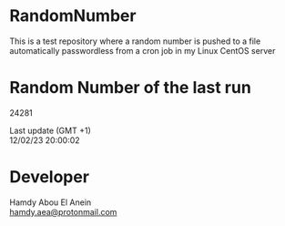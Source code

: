 # RandomNumber    
This is a test repository where a random number is pushed to a file automatically passwordless from a cron job in my Linux CentOS server    
# Random Number of the last run   
24281
      
Last update (GMT +1)    
12/02/23 20:00:02
# Developer    
Hamdy Abou El Anein   
hamdy.aea@protonmail.com
